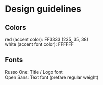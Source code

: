 # Design guidelines

## Colors
red (accent color): FF3333 (235, 35, 38)  
white (accent font color): FFFFFF

## Fonts
Russo One: Title / Logo font  
Open Sans: Text font (prefare regular weight)